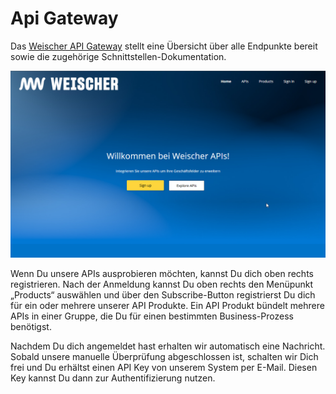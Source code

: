 # Api Gateway

Das  [Weischer API Gateway](https://apim-jvb-we-prod.developer.azure-api.net/) stellt eine Übersicht über alle Endpunkte bereit sowie die zugehörige Schnittstellen-Dokumentation.

![alt text](api-gateway-overview.png)

Wenn Du unsere APIs ausprobieren möchten, kannst Du dich oben rechts registrieren. Nach der Anmeldung kannst Du oben rechts den Menüpunkt „Products“ auswählen und über den Subscribe-Button registrierst Du dich für ein oder mehrere unserer API Produkte. Ein API Produkt bündelt mehrere APIs in einer Gruppe, die Du für einen bestimmten Business-Prozess benötigst.

Nachdem Du dich angemeldet hast erhalten wir automatisch eine Nachricht. Sobald unsere manuelle Überprüfung abgeschlossen ist, schalten wir Dich frei und Du erhältst einen API Key von unserem System per E-Mail. Diesen Key kannst Du dann zur Authentifizierung nutzen.